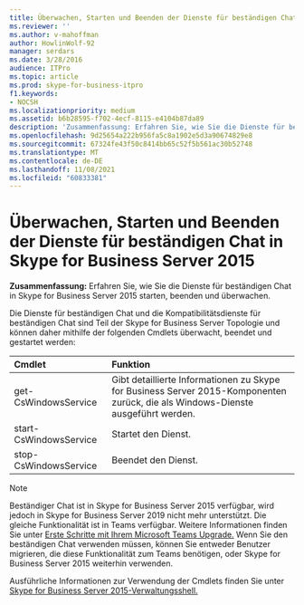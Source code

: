 ```yaml
---
title: Überwachen, Starten und Beenden der Dienste für beständigen Chat in Skype for Business Server 2015
ms.reviewer: ''
ms.author: v-mahoffman
author: HowlinWolf-92
manager: serdars
ms.date: 3/28/2016
audience: ITPro
ms.topic: article
ms.prod: skype-for-business-itpro
f1.keywords:
- NOCSH
ms.localizationpriority: medium
ms.assetid: b6b28595-f702-4ecf-8115-e4104b87da89
description: 'Zusammenfassung: Erfahren Sie, wie Sie die Dienste für beständigen Chat in Skype for Business Server 2015 starten, beenden und überwachen.'
ms.openlocfilehash: 9d25654a222b956fa5c8a1902e5d3a90674829e8
ms.sourcegitcommit: 67324fe43f50c8414bb65c52f5b561ac30b52748
ms.translationtype: MT
ms.contentlocale: de-DE
ms.lasthandoff: 11/08/2021
ms.locfileid: "60833381"
---
```

# <a name="monitor-start-and-stop-the-persistent-chat-services-in-skype-for-business-server-2015"></a>Überwachen, Starten und Beenden der Dienste für beständigen Chat in Skype for Business Server 2015
 
**Zusammenfassung:** Erfahren Sie, wie Sie die Dienste für beständigen Chat in Skype for Business Server 2015 starten, beenden und überwachen.
  
Die Dienste für beständigen Chat und die Kompatibilitätsdienste für beständigen Chat sind Teil der Skype for Business Server Topologie und können daher mithilfe der folgenden Cmdlets überwacht, beendet und gestartet werden:
  
|Cmdlet|Funktion|
|:-----|:-----|
|get-CsWindowsService  <br/> |Gibt detaillierte Informationen zu Skype for Business Server 2015-Komponenten zurück, die als Windows-Dienste ausgeführt werden.  <br/> |
|start-CsWindowsService  <br/> |Startet den Dienst.  <br/> |
|stop-CsWindowsService  <br/> |Beendet den Dienst.  <br/> |
   
> [!NOTE]
> Beständiger Chat ist in Skype for Business Server 2015 verfügbar, wird jedoch in Skype for Business Server 2019 nicht mehr unterstützt. Die gleiche Funktionalität ist in Teams verfügbar. Weitere Informationen finden Sie unter [Erste Schritte mit Ihrem Microsoft Teams Upgrade.](/microsoftteams/upgrade-start-here) Wenn Sie den beständigen Chat verwenden müssen, können Sie entweder Benutzer migrieren, die diese Funktionalität zum Teams benötigen, oder Skype for Business Server 2015 weiterhin verwenden. 

Ausführliche Informationen zur Verwendung der Cmdlets finden Sie unter [Skype for Business Server 2015-Verwaltungsshell.](../management-shell.md)
  

